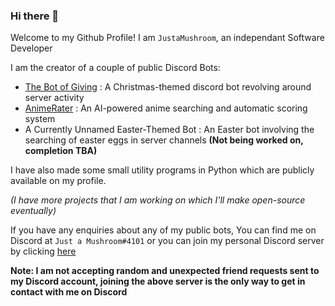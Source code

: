 ### Hi there 👋

Welcome to my Github Profile! I am `JustaMushroom`, an independant Software Developer

I am the creator of a couple of public Discord Bots:
- [The Bot of Giving](https://top.gg/bot/775789054448500806) : A Christmas-themed discord bot revolving around server activity
- [AnimeRater](https://top.gg/bot/923758734218494007) : An AI-powered anime searching and automatic scoring system
- A Currently Unnamed Easter-Themed Bot : An Easter bot involving the searching of easter eggs in server channels **(Not being worked on, completion TBA)**


I have also made some small utility programs in Python which are publicly available on my profile.

*(I have more projects that I am working on which I'll make open-source eventually)*

If you have any enquiries about any of my public bots, You can find me on Discord at `Just a Mushroom#4101` or you can join my personal Discord server by clicking [here](https://discord.gg/4tPNcsTV5A)

**Note: I am not accepting random and unexpected friend requests sent to my Discord account, joining the above server is the only way to get in contact with me on Discord**

<!--*I'll make more of my projects open-source eventually*-->


<!--
**JustaMushroom/JustaMushroom** is a ✨ _special_ ✨ repository because its `README.md` (this file) appears on your GitHub profile.

Here are some ideas to get you started:

- 🔭 I’m currently working on ...
- 🌱 I’m currently learning ...
- 👯 I’m looking to collaborate on ...
- 🤔 I’m looking for help with ...
- 💬 Ask me about ...
- 📫 How to reach me: ...
- 😄 Pronouns: ...
- ⚡ Fun fact: ...
-->
